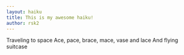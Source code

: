 ```yaml
---
layout: haiku
title: This is my awesome haiku!
author: rsk2
---
```


Traveling to space
Ace, pace, brace, mace, vase and lace
And flying suitcase
